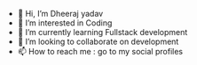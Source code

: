 - 👋 Hi, I’m Dheeraj yadav 
- 👀 I’m interested in Coding
- 🌱 I’m currently learning Fullstack development
- 💞️ I’m looking to collaborate on development
- 📫 How to reach me : go to my social profiles

<!---
Techydeveloper12/Techydeveloper12 is a ✨ special ✨ repository because its `README.md` (this file) appears on your GitHub profile.
You can click the Preview link to take a look at your changes.
--->
